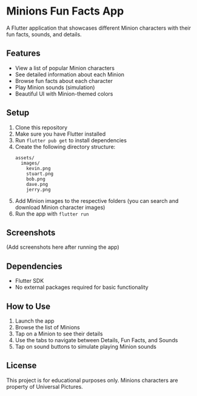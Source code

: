 # Minions Fun Facts App

A Flutter application that showcases different Minion characters with their fun facts, sounds, and details.

## Features

- View a list of popular Minion characters
- See detailed information about each Minion
- Browse fun facts about each character
- Play Minion sounds (simulation)
- Beautiful UI with Minion-themed colors

## Setup

1. Clone this repository
2. Make sure you have Flutter installed
3. Run `flutter pub get` to install dependencies
4. Create the following directory structure:
   ```
   assets/
     images/
       kevin.png
       stuart.png
       bob.png
       dave.png
       jerry.png
   ```
5. Add Minion images to the respective folders (you can search and download Minion character images)
6. Run the app with `flutter run`

## Screenshots

(Add screenshots here after running the app)

## Dependencies

- Flutter SDK
- No external packages required for basic functionality

## How to Use

1. Launch the app
2. Browse the list of Minions
3. Tap on a Minion to see their details
4. Use the tabs to navigate between Details, Fun Facts, and Sounds
5. Tap on sound buttons to simulate playing Minion sounds

## License

This project is for educational purposes only. Minions characters are property of Universal Pictures.
